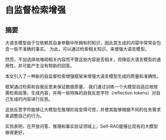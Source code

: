 # 自监督检索增强

## 摘要

大语言模型由于仅依赖其自身参数中所拥有的知识，因此其生成的内容中常常会包含一些不准确的事实。
为此，可以通过检索相关知识，来增强大语言模型。

然而，不加选择地堆砌相关内容而不管这些内容是否相关，将降低大语言模型的通用性，并可能产生没有帮助的回答。

本文引入了一种新的自监督检索增强框架来增强大语言模型生成的质量和准确性。

框架通过检索和自我反思来保证数据质量。
我们通过训练一个大模型自适应地按需检索段落，生成内容，并用一些特殊的自我反思字符（reflection tokens）对自己生成的内容进行反思。

这些反思字符能够让大模型在推理阶段变得可控，并使其能够根据不同的任务需求来调整自己的行为。

实验表明，在开放问答、推理和事实验证领域上，Self-RAG能够比现有的大模型做得更好。